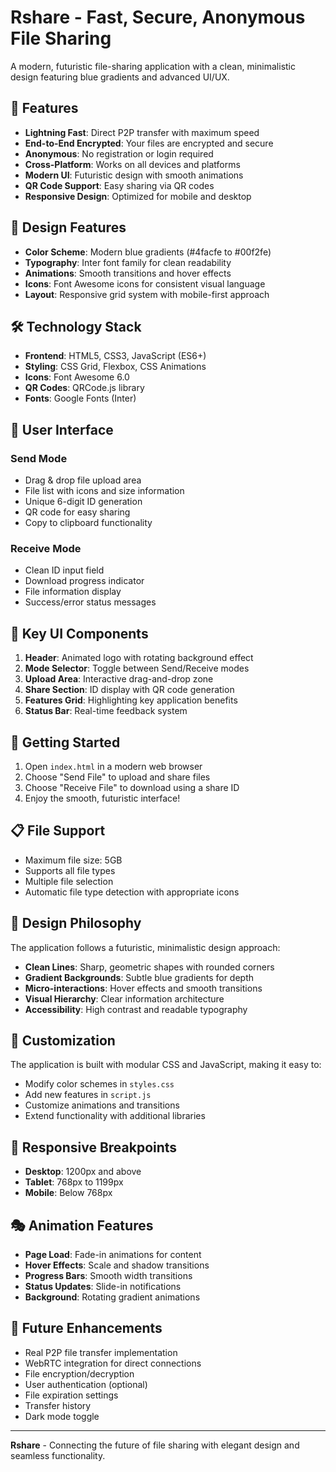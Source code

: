# Rshare - Fast, Secure, Anonymous File Sharing

A modern, futuristic file-sharing application with a clean, minimalistic design featuring blue gradients and advanced UI/UX.

## 🚀 Features

- **Lightning Fast**: Direct P2P transfer with maximum speed
- **End-to-End Encrypted**: Your files are encrypted and secure
- **Anonymous**: No registration or login required
- **Cross-Platform**: Works on all devices and platforms
- **Modern UI**: Futuristic design with smooth animations
- **QR Code Support**: Easy sharing via QR codes
- **Responsive Design**: Optimized for mobile and desktop

## 🎨 Design Features

- **Color Scheme**: Modern blue gradients (#4facfe to #00f2fe)
- **Typography**: Inter font family for clean readability
- **Animations**: Smooth transitions and hover effects
- **Icons**: Font Awesome icons for consistent visual language
- **Layout**: Responsive grid system with mobile-first approach

## 🛠️ Technology Stack

- **Frontend**: HTML5, CSS3, JavaScript (ES6+)
- **Styling**: CSS Grid, Flexbox, CSS Animations
- **Icons**: Font Awesome 6.0
- **QR Codes**: QRCode.js library
- **Fonts**: Google Fonts (Inter)

## 📱 User Interface

### Send Mode
- Drag & drop file upload area
- File list with icons and size information
- Unique 6-digit ID generation
- QR code for easy sharing
- Copy to clipboard functionality

### Receive Mode
- Clean ID input field
- Download progress indicator
- File information display
- Success/error status messages

## 🎯 Key UI Components

1. **Header**: Animated logo with rotating background effect
2. **Mode Selector**: Toggle between Send/Receive modes
3. **Upload Area**: Interactive drag-and-drop zone
4. **Share Section**: ID display with QR code generation
5. **Features Grid**: Highlighting key application benefits
6. **Status Bar**: Real-time feedback system

## 🚀 Getting Started

1. Open `index.html` in a modern web browser
2. Choose "Send File" to upload and share files
3. Choose "Receive File" to download using a share ID
4. Enjoy the smooth, futuristic interface!

## 📋 File Support

- Maximum file size: 5GB
- Supports all file types
- Multiple file selection
- Automatic file type detection with appropriate icons

## 🎨 Design Philosophy

The application follows a futuristic, minimalistic design approach:

- **Clean Lines**: Sharp, geometric shapes with rounded corners
- **Gradient Backgrounds**: Subtle blue gradients for depth
- **Micro-interactions**: Hover effects and smooth transitions
- **Visual Hierarchy**: Clear information architecture
- **Accessibility**: High contrast and readable typography

## 🔧 Customization

The application is built with modular CSS and JavaScript, making it easy to:

- Modify color schemes in `styles.css`
- Add new features in `script.js`
- Customize animations and transitions
- Extend functionality with additional libraries

## 📱 Responsive Breakpoints

- **Desktop**: 1200px and above
- **Tablet**: 768px to 1199px
- **Mobile**: Below 768px

## 🎭 Animation Features

- **Page Load**: Fade-in animations for content
- **Hover Effects**: Scale and shadow transitions
- **Progress Bars**: Smooth width transitions
- **Status Updates**: Slide-in notifications
- **Background**: Rotating gradient animations

## 🔮 Future Enhancements

- Real P2P file transfer implementation
- WebRTC integration for direct connections
- File encryption/decryption
- User authentication (optional)
- File expiration settings
- Transfer history
- Dark mode toggle

---

**Rshare** - Connecting the future of file sharing with elegant design and seamless functionality.